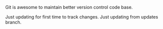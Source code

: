 Git is awesome to maintain better version control code base.

Just updating for first time to track changes.
Just updating from updates branch.
